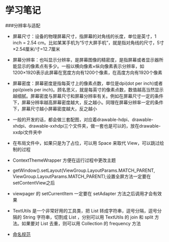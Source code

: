 # 学习笔记

###分辨率与适配
* 屏幕尺寸：设备的物理屏幕尺寸，指屏幕的对角线的长度，单位是英寸，1 inch = 2.54 cm。比如某某手机为“5寸大屏手机”，就是指对角线的尺寸，5寸×2.54厘米/寸=12.7厘米
* 屏幕分辨率：也叫显示分辨率，是屏幕图像的精密度，是指屏幕或者显示器所能显示的像素点有多少。一般以横向像素×纵向像素表示分辨率，如1200×1920表示此屏幕在宽度方向有1200个像素，在高度方向有1920个像素
* 屏幕密度：屏幕密度是指每英寸上的像素点数，单位是dpi(dot per inch)或者ppi(pixels per inch)。顾名思义，就是每英寸的像素点数，数值越高当然显示越细腻。屏幕密度与屏幕尺寸和屏幕分辨率有关。例如在屏幕尺寸一定的条件下，屏幕分辨率越高屏幕密度越大，反之越小。同理在屏幕分辨率一定的条件下，屏幕尺寸越小屏幕密度越大，反之越小

* 一般的开发的话，都会做三套配图，对应着drawable-hdpi、drawable-xhdpi、drawable-xxhdpi三个文件夹，做一套也是可以的，放在drawable-xxdpi文件夹中



* 在布局文件中，如果只是为了占位，可以用 Space 来取代 View，可以跳过绘制的过程
* ContextThemeWrapper 方便在运行过程中更改主题
* getWindow().setLayout(ViewGroup.LayoutParams.MATCH_PARENT, ViewGroup.LayoutParams.MATCH_PARENT);设置全屏方法一定要在setContentView之后
* viewpager 的 setCurrentItem 一定要在 setAdapter 方法之后调用才会有效果
* TextUtils 是一个非常好用的工具类，把 List 转成字符串，逗号分隔，逗号分隔的 String 字符串，切割成 List ，分别可以用 TextUtils 的 join 和 split 方法。如果要对 List 去重，则可以用 Collection 的 frequency 方法


* [命名规范](./name.md)